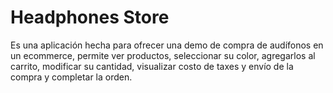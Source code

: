 # Headphones Store

Es una aplicación hecha para ofrecer una demo de compra de audífonos en un ecommerce, permite ver productos, seleccionar su color, agregarlos al carrito, modificar su cantidad, visualizar costo de taxes y envío de la compra y completar la orden.